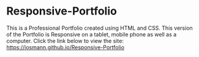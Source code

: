 # Responsive-Portfolio
This is a Professional Portfolio created using HTML and CSS. This version of the Portfolio is Responsive on a tablet, mobile phone as well as a computer. Click the link below to view the site: https://iosmann.github.io/Responsive-Portfolio
